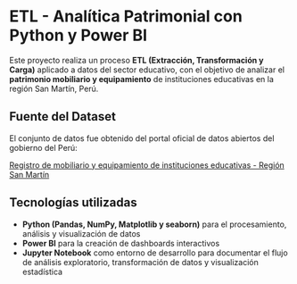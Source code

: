 # ETL - Analítica Patrimonial con Python y Power BI

Este proyecto realiza un proceso **ETL (Extracción, Transformación y Carga)** aplicado a datos del sector educativo, con el objetivo de analizar el **patrimonio mobiliario y equipamiento** de instituciones educativas en la región San Martín, Perú.

## Fuente del Dataset

El conjunto de datos fue obtenido del portal oficial de datos abiertos del gobierno del Perú:

[Registro de mobiliario y equipamiento de instituciones educativas - Región San Martín](https://datosabiertos.gob.pe/dataset/registro-mobiliario-y-equipamiento-de-instituciones-educativas-de-la-regi%C3%B3n-san-mart%C3%ADn-%E2%80%93)



## Tecnologías utilizadas

- **Python (Pandas, NumPy, Matplotlib y seaborn)** para el procesamiento, análisis y visualización de datos
- **Power BI** para la creación de dashboards interactivos  
- **Jupyter Notebook** como entorno de desarrollo para documentar el flujo de análisis exploratorio, transformación de datos y visualización estadística

